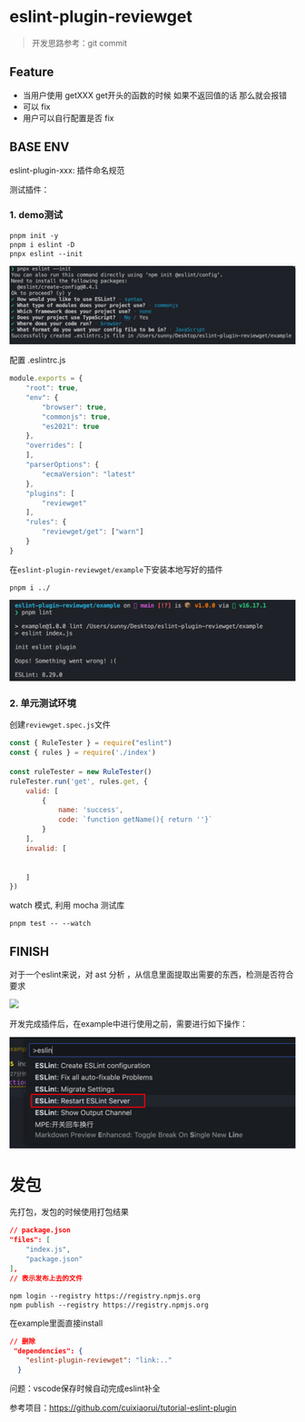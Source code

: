 # eslint-plugin-reviewget


> 开发思路参考：git commit



## Feature
- 当用户使用 getXXX  get开头的函数的时候  如果不返回值的话 那么就会报错
- 可以 fix
- 用户可以自行配置是否 fix


## BASE ENV

eslint-plugin-xxx:  插件命名规范

测试插件：

### 1. demo测试

```shell
pnpm init -y
pnpm i eslint -D
pnpx eslint --init
```
![](./assets/cli.png)

配置 .eslintrc.js

```js
module.exports = {
    "root": true,
    "env": {
        "browser": true,
        "commonjs": true,
        "es2021": true
    },
    "overrides": [
    ],
    "parserOptions": {
        "ecmaVersion": "latest"
    },
    "plugins": [
        "reviewget"
    ],
    "rules": {
        "reviewget/get": ["warn"]
    }
}

```

在`eslint-plugin-reviewget/example`下安装本地写好的插件

```shell
pnpm i ../
```

![](./assets/lint-run.png)

### 2. 单元测试环境

创建`reviewget.spec.js`文件

```js
const { RuleTester } = require("eslint")
const { rules } = require('./index')

const ruleTester = new RuleTester()
ruleTester.run('get', rules.get, {
    valid: [
        {
            name: 'success',
            code: `function getName(){ return ''}`
        }
    ],
    invalid: [


    ]
})


```

watch 模式, 利用 mocha 测试库

```shell
pnpm test -- --watch
```



## FINISH

对于一个eslint来说，对 ast 分析 ，从信息里面提取出需要的东西，检测是否符合要求

![](assets/2022-12-04-19-41-12.png)




开发完成插件后，在example中进行使用之前，需要进行如下操作：

![](assets/2022-12-04-19-57-32.png)






# 发包

先打包，发包的时候使用打包结果

```json
// package.json 
"files": [
    "index.js",
    "package.json"
],
// 表示发布上去的文件
```

```shell
npm login --registry https://registry.npmjs.org 
npm publish --registry https://registry.npmjs.org 
```

在example里面直接install

```json
// 删除
 "dependencies": {
    "eslint-plugin-reviewget": "link:.."
  }
```




问题：vscode保存时候自动完成eslint补全


参考项目：https://github.com/cuixiaorui/tutorial-eslint-plugin